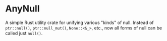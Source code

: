 # AnyNull

A simple Rust utility crate for unifying various "kinds" of null. Instead of `ptr::null()`, `ptr::null_mut()`, `None::<&_>`, etc., now all forms of null can be called just `null()`.